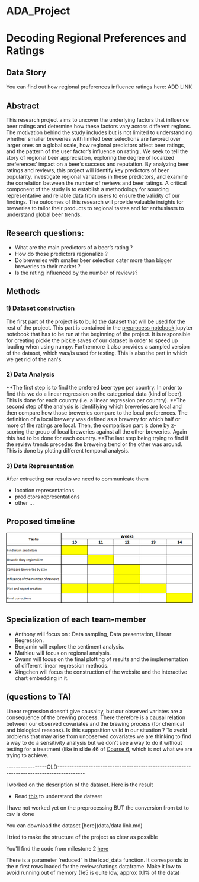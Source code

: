 # ADA_Project

# Decoding Regional Preferences and Ratings 

## Data Story
You can find out how regional preferences influence ratings here: ADD LINK

## Abstract
This research project aims to uncover the underlying factors that influence beer ratings and determine how these factors vary across different regions. The motivation behind the study includes but is not limited to understanding whether smaller breweries with limited beer selections are favored over larger ones on a global scale, how regional predictors affect beer ratings, and the pattern of the user factor’s influence on rating . We seek to tell the story of regional beer appreciation, exploring the degree of localized preferences’  impact on a beer’s success and reputation. By analyzing beer ratings and reviews, this project will identify key predictors of beer popularity, investigate regional variations in these predictors, and examine the correlation between the number of reviews and beer ratings. A critical component of the study is to establish a methodology for sourcing representative and reliable data from users to ensure the validity of our findings. The outcomes of this research will provide valuable insights for breweries to tailor their products to regional tastes and for enthusiasts to understand global beer trends.

## Research questions:
- What are the main predictors of a beer’s rating ?
- How do those predictors regionalize ?
- Do breweries with smaller beer selection cater more than bigger breweries to their market ? 
- Is the rating influenced by the number of reviews?

## Methods
### 1) Dataset construction
The first part of the project is to build the dataset that will be used for the rest of the project. This part is contained in the [preprocess notebook](src/2.preprocess.ipynb) jupyter notebook that has to be run at the beginning of the project. It is responsible for creating pickle the pickle saves of our dataset in order to speed up loading when using numpy. Furthermore it also provides a sampled version of the dataset, which was/is used for testing. This is also the part in which we get rid of the nan's.
### 2) Data Analysis
**The first step is to find the prefered beer type per country. In order to find this we do a linear regression on the categorical data (kind of beer). This is done for each country (i.e. a linear regression per country).
**The second step of the analysis is identifiying which breweries are local and then compare how those breweries compare to the local preferences. The definition of a local brewery was defined as a brewery for which half or more of the ratings are local. Then, the comparison part is done by z-scoring the group of local breweries against all the other breweries. Again this had to be done for each country.
**The last step being trying to find if the review trends precedes the breweing trend or the other was around. This is done by ploting different temporal analysis.
### 3) Data Representation
After extracting our results we need to communicate them
- location representations
- predictors representations
- other ...

## Proposed timeline
![image of planning](figures/planning.png)
## Specialization of each team-member
- Anthony will focus on : Data sampling, Data presentation, Linear Regression.
- Benjamin will explore the sentiment analysis.
- Mathieu will focus on regional analysis.
- Swann will focus on the final plotting of results and the implementation of different linear regression methods.
- Xingchen will focus the construction of the website and the interactive chart embedding in it.


## (questions to TA)
Linear regression doesn’t give causality, but our observed variates are a consequence of the brewing process. There therefore is a causal relation between our observed covariates and the brewing process (for chemical and biological reasons). Is this supposition valid in our situation ?
To avoid problems that may arise from unobserved covariates we are thinking to find a way to do a sensitivity analysis but we don’t see a way to do it without testing for a treatment (like in slide 46 of [Course 6](https://docs.google.com/presentation/d/1dAAAGZLETByUCAQcPSgntHWp8lwLdjJKzgcHPGrhs8Q/edit#slide=id.gf762380974_6_404), which is not what we are trying to achieve.



-----------------OLD-----------------------------------------------------------------------------------------


I worked on the description of the dataset. Here is the result

- Read [this](src/1.exploration.ipynb) to understand the dataset

I have not worked yet on the preprocessing BUT the conversion from txt to csv is done

You can download the dataset [here](data/data link.md)



I tried to make the structure of the project as clear as possible

You'll find the code from milestone 2 [here](docs/milestone_2/)



There is a parameter 'reduced' in the load_data function. It corresponds to the n first rows loaded for the reviews/ratings dataframe. Make it low to avoid running out of memory (1e5 is quite low, approx 0.1% of the data)
